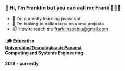 ### 👋 Hi, I’m Franklin but you can call me Frank 🧑🏻‍💻
- 📘 I’m currently learning javascript
- 👀 I’m looking to collaborate on some projects
- 📫 How to reach me franklinspablu@gmail.com


-🎓<b> [Education](#education) <b> <br>
[Universidad Tecnológica de Panamá](https://www.utp.ac.pa) <br> 
Computing and Systems Engineering <br>   
2018 - currently

<!---
franklinspablu/franklinspablu is a ✨ special ✨ repository because its `README.md` (this file) appears on your GitHub profile.
You can click the Preview link to take a look at your changes.
--->
